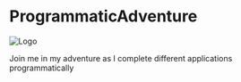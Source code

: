 # ProgrammaticAdventure
![Logo](https://i.imgur.com/pqVCkMI.jpg)

Join me in my adventure as I complete different applications programmatically 
